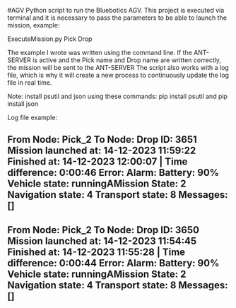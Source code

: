 #AGV
Python script to run the Bluebotics AGV.
This project is executed via terminal and it is necessary to pass the parameters to be able to launch the mission, example:

ExecuteMission.py Pick Drop

The example I wrote was written using the command line.
If the ANT-SERVER is active and the Pick name and Drop name are written correctly, the mission will be sent to the ANT-SERVER
The script also works with a log file, which is why it will create a new process to continuously update the log file in real time.

Note: install psutil and json using these commands: pip install psutil and pip install json

Log file example:

 From Node: Pick_2 
 To Node: Drop 
 ID: 3651 
 Mission launched at: 14-12-2023 11:59:22
 Finished at:         14-12-2023 12:00:07 | Time difference: 0:00:46
 Error: 
 Alarm: 
 Battery: 90% 
 Vehicle state: runningAMission
 State: 2
 Navigation state: 4
 Transport state: 8
 Messages: []
-----------------------------------------------------------------------------------------------------------------------------

 From Node: Pick_2 
 To Node: Drop 
 ID: 3650 
 Mission launched at: 14-12-2023 11:54:45
 Finished at:         14-12-2023 11:55:28 | Time difference: 0:00:44
 Error: 
 Alarm: 
 Battery: 90% 
 Vehicle state: runningAMission
 State: 2
 Navigation state: 4
 Transport state: 8
 Messages: []
-----------------------------------------------------------------------------------------------------------------------------
